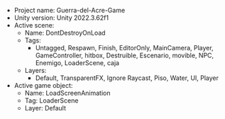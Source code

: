<!-- UNITY CODE ASSIST INSTRUCTIONS START -->
- Project name: Guerra-del-Acre-Game
- Unity version: Unity 2022.3.62f1
- Active scene:
  - Name: DontDestroyOnLoad
  - Tags:
    - Untagged, Respawn, Finish, EditorOnly, MainCamera, Player, GameController, hitbox, Destruible, Escenario, movible, NPC, Enemigo, LoaderScene, caja
  - Layers:
    - Default, TransparentFX, Ignore Raycast, Piso, Water, UI, Player
- Active game object:
  - Name: LoadScreenAnimation
  - Tag: LoaderScene
  - Layer: Default
<!-- UNITY CODE ASSIST INSTRUCTIONS END -->